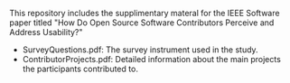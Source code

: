 This repository includes the supplimentary materal for the IEEE Software paper titled "How Do Open Source Software Contributors Perceive and Address Usability?"
- SurveyQuestions.pdf: The survey instrument used in the study.
- ContributorProjects.pdf: Detailed information about the main projects the participants contributed to. 
